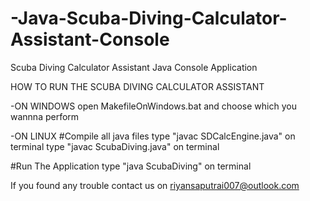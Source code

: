 # -Java-Scuba-Diving-Calculator-Assistant-Console
Scuba Diving Calculator Assistant Java Console Application


HOW TO RUN THE SCUBA DIVING CALCULATOR ASSISTANT

-ON WINDOWS
open MakefileOnWindows.bat and choose which you wannna perform

-ON LINUX
#Compile all java files
type "javac SDCalcEngine.java" on terminal
type "javac ScubaDiving.java" on terminal

#Run The Application
type "java ScubaDiving" on terminal

If you found any trouble contact us on riyansaputrai007@outlook.com
